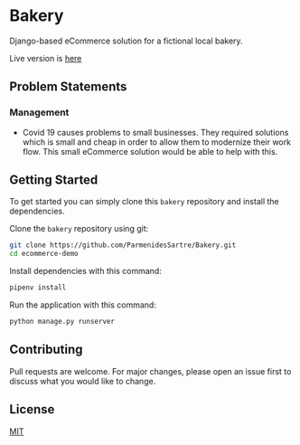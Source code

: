 # Bakery
Django-based eCommerce solution for a fictional local bakery.

Live version is [here](https://demo-taipingbakery.herokuapp.com/about/)

## Problem Statements
### Management
- Covid 19 causes problems to small businesses. They required solutions which is small and cheap in order to allow them to modernize their work flow. This small eCommerce solution would be able to help with this.

## Getting Started
To get started  you can simply clone this `bakery` repository and install the dependencies.

Clone the `bakery` repository using git:

```bash
git clone https://github.com/ParmenidesSartre/Bakery.git
cd ecommerce-demo
```

Install dependencies with this command:
```bash
pipenv install
```

Run the application with this command:
```bash
python manage.py runserver
```

## Contributing
Pull requests are welcome. For major changes, please open an issue first to discuss what you would like to change.


## License
[MIT](https://choosealicense.com/licenses/mit/)
